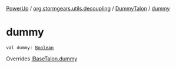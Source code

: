 [PowerUp](../../index.md) / [org.stormgears.utils.decoupling](../index.md) / [DummyTalon](index.md) / [dummy](./dummy.md)

# dummy

`val dummy: `[`Boolean`](https://kotlinlang.org/api/latest/jvm/stdlib/kotlin/-boolean/index.html)

Overrides [IBaseTalon.dummy](../-i-base-talon/dummy.md)

